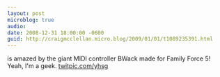 ```yaml
---
layout: post
microblog: true
audio: 
date: 2008-12-31 18:00:00 -0600
guid: http://craigmcclellan.micro.blog/2009/01/01/t1089235391.html
---
```

is amazed by the giant MIDI controller BWack made for Family Force 5! Yeah, I'm a geek.  [twitpic.com/yhsg](http://twitpic.com/yhsg)
